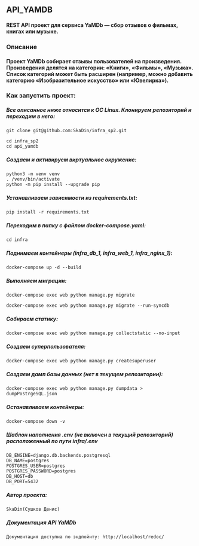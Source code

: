 ## API_YAMDB
#### REST API проект для сервиса YaMDb — сбор отзывов о фильмах, книгах или музыке.

### Описание
#### Проект YaMDb собирает отзывы пользователей на произведения. Произведения делятся на категории: «Книги», «Фильмы», «Музыка». Список категорий может быть расширен (например, можно добавить категорию «Изобразительное искусство» или «Ювелирка»).

### Как запустить проект:
##### Все описанное ниже относится к ОС Linux. Клонируем репозиторий и переходим в него:

```
git clone git@github.com:SkaDin/infra_sp2.git
```
```
cd infra_sp2
cd api_yamdb
```
##### Создаем и активируем виртуальное окружение:
```
python3 -m venv venv
. /venv/bin/activate
python -m pip install --upgrade pip
```
##### Устанавливаем зависимости из requirements.txt:

```
pip install -r requirements.txt
```
##### Переходим в папку с файлом docker-compose.yaml:

```
cd infra
```
##### Поднимаем контейнеры (infra_db_1, infra_web_1, infra_nginx_1):
```
docker-compose up -d --build
```
##### Выполняем миграции:
```
docker-compose exec web python manage.py migrate
```
```
docker-compose exec web python manage.py migrate --run-syncdb
```
##### Собираем статику:
```
docker-compose exec web python manage.py collectstatic --no-input
```
##### Создаем суперпользователя:
```
docker-compose exec web python manage.py createsuperuser
```
##### Создаем дамп базы данных (нет в текущем репозитории):
```
docker-compose exec web python manage.py dumpdata > dumpPostrgeSQL.json
```
##### Останавливаем контейнеры:
```
docker-compose down -v
```
##### Шаблон наполнения .env (не включен в текущий репозиторий) расположенный по пути infra/.env
```
DB_ENGINE=django.db.backends.postgresql
DB_NAME=postgres
POSTGRES_USER=postgres
POSTGRES_PASSWORD=postgres
DB_HOST=db
DB_PORT=5432
```
##### Автор проекта: 
```
SkaDin(Сушков Денис)
```
##### Документация API YaMDb
```Документация доступна по эндпойнту: http://localhost/redoc/ ```
